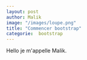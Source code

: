 ```yaml
---
layout: post
author: Malik
image: "/images/loupe.png"
title: "Commencer bootstrap"
categorie:  bootstrap
---
```





<p> Hello je m'appelle Malik. </p>